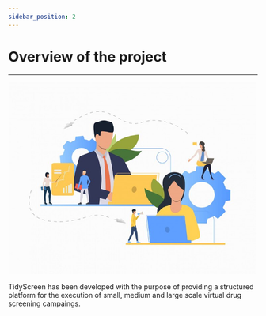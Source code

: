 ```yaml
---
sidebar_position: 2
---
```


# Overview of the project

---

<p align="center">
  <img src="/img/organization.jpg" width="500"/>
</p>


TidyScreen has been developed with the purpose of providing a structured platform for the execution of small, medium and large scale virtual drug screening campaings. 

